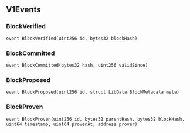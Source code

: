 ## V1Events

### BlockVerified

```solidity
event BlockVerified(uint256 id, bytes32 blockHash)
```

### BlockCommitted

```solidity
event BlockCommitted(bytes32 hash, uint256 validSince)
```

### BlockProposed

```solidity
event BlockProposed(uint256 id, struct LibData.BlockMetadata meta)
```

### BlockProven

```solidity
event BlockProven(uint256 id, bytes32 parentHash, bytes32 blockHash, uint64 timestamp, uint64 provenAt, address prover)
```
